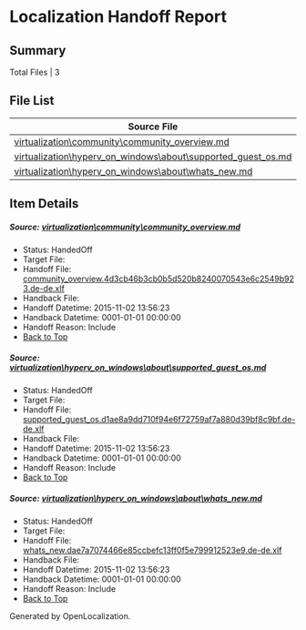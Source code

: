 # <a name='report-top'></a> Localization Handoff Report

## Summary
 Total Files | 3

## File List
 Source File | Status | Details 
 ----------- | ------ | ------- 
 [virtualization\community\community_overview.md](https://github.com/OpenLocalizationOrg/hyperV/blob/699a4d86955afb8e0563c60c89035b7326809c1c/virtualization/community/community_overview.md) | HandedOff | [Details](#60ac6a7e3b694121e763246d43bbb23e71dbbecc93)
 [virtualization\hyperv_on_windows\about\supported_guest_os.md](https://github.com/OpenLocalizationOrg/hyperV/blob/699a4d86955afb8e0563c60c89035b7326809c1c/virtualization/hyperv_on_windows/about/supported_guest_os.md) | HandedOff | [Details](#7c81ad16e094e7991716b59d4b80a8409ea7ef80101)
 [virtualization\hyperv_on_windows\about\whats_new.md](https://github.com/OpenLocalizationOrg/hyperV/blob/699a4d86955afb8e0563c60c89035b7326809c1c/virtualization/hyperv_on_windows/about/whats_new.md) | HandedOff | [Details](#18ddc4fbc1c483e781564019ade6261d7e099552102)

## Item Details
##### <a name='60ac6a7e3b694121e763246d43bbb23e71dbbecc93'></a> Source: [virtualization\community\community_overview.md](https://github.com/OpenLocalizationOrg/hyperV/blob/699a4d86955afb8e0563c60c89035b7326809c1c/virtualization/community/community_overview.md)
* Status: HandedOff
* Target File: 
* Handoff File: [community_overview.4d3cb46b3cb0b5d520b8240070543e6c2549b923.de-de.xlf](https://github.com/OpenLocalizationOrg/olhandoff/blob/1e4edb5e6878aa639f425efbfcae6e13bc39cecf/ol-handoff/OpenLocalizationOrg/hyperV.de-de/handoff2/community_overview.4d3cb46b3cb0b5d520b8240070543e6c2549b923.de-de.xlf)
* Handback File: 
* Handoff Datetime: 2015-11-02 13:56:23
* Handback Datetime: 0001-01-01 00:00:00
* Handoff Reason: Include
* [Back to Top](#report-top)

##### <a name='7c81ad16e094e7991716b59d4b80a8409ea7ef80101'></a> Source: [virtualization\hyperv_on_windows\about\supported_guest_os.md](https://github.com/OpenLocalizationOrg/hyperV/blob/699a4d86955afb8e0563c60c89035b7326809c1c/virtualization/hyperv_on_windows/about/supported_guest_os.md)
* Status: HandedOff
* Target File: 
* Handoff File: [supported_guest_os.d1ae8a9dd710f94e6f72759af7a880d39bf8c9bf.de-de.xlf](https://github.com/OpenLocalizationOrg/olhandoff/blob/1e4edb5e6878aa639f425efbfcae6e13bc39cecf/ol-handoff/OpenLocalizationOrg/hyperV.de-de/handoff2/supported_guest_os.d1ae8a9dd710f94e6f72759af7a880d39bf8c9bf.de-de.xlf)
* Handback File: 
* Handoff Datetime: 2015-11-02 13:56:23
* Handback Datetime: 0001-01-01 00:00:00
* Handoff Reason: Include
* [Back to Top](#report-top)

##### <a name='18ddc4fbc1c483e781564019ade6261d7e099552102'></a> Source: [virtualization\hyperv_on_windows\about\whats_new.md](https://github.com/OpenLocalizationOrg/hyperV/blob/699a4d86955afb8e0563c60c89035b7326809c1c/virtualization/hyperv_on_windows/about/whats_new.md)
* Status: HandedOff
* Target File: 
* Handoff File: [whats_new.dae7a7074466e85ccbefc13ff0f5e799912523e9.de-de.xlf](https://github.com/OpenLocalizationOrg/olhandoff/blob/1e4edb5e6878aa639f425efbfcae6e13bc39cecf/ol-handoff/OpenLocalizationOrg/hyperV.de-de/handoff2/whats_new.dae7a7074466e85ccbefc13ff0f5e799912523e9.de-de.xlf)
* Handback File: 
* Handoff Datetime: 2015-11-02 13:56:23
* Handback Datetime: 0001-01-01 00:00:00
* Handoff Reason: Include
* [Back to Top](#report-top)


Generated by OpenLocalization.
